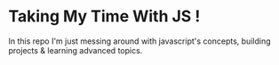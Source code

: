 # Taking My Time With JS !

In this repo I'm just messing around with javascript's concepts, building projects & learning advanced topics.
